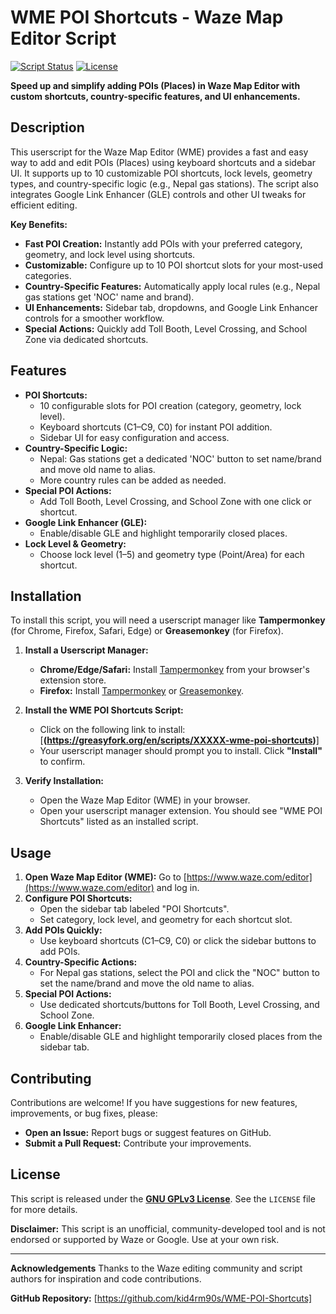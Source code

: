 # WME POI Shortcuts - Waze Map Editor Script

[![Script Status](https://img.shields.io/badge/Status-Active-brightgreen.svg)](https://github.com/kid4rm90s/WME-POI-Shortcuts)
[![License](https://img.shields.io/badge/License-GPLv3-blue.svg)](LICENSE)

**Speed up and simplify adding POIs (Places) in Waze Map Editor with custom shortcuts, country-specific features, and UI enhancements.**

## Description

This userscript for the Waze Map Editor (WME) provides a fast and easy way to add and edit POIs (Places) using keyboard shortcuts and a sidebar UI. It supports up to 10 customizable POI shortcuts, lock levels, geometry types, and country-specific logic (e.g., Nepal gas stations). The script also integrates Google Link Enhancer (GLE) controls and other UI tweaks for efficient editing.

**Key Benefits:**

* **Fast POI Creation:** Instantly add POIs with your preferred category, geometry, and lock level using shortcuts.
* **Customizable:** Configure up to 10 POI shortcut slots for your most-used categories.
* **Country-Specific Features:** Automatically apply local rules (e.g., Nepal gas stations get 'NOC' name and brand).
* **UI Enhancements:** Sidebar tab, dropdowns, and Google Link Enhancer controls for a smoother workflow.
* **Special Actions:** Quickly add Toll Booth, Level Crossing, and School Zone via dedicated shortcuts.

## Features

* **POI Shortcuts:**
    * 10 configurable slots for POI creation (category, geometry, lock level).
    * Keyboard shortcuts (C1–C9, C0) for instant POI addition.
    * Sidebar UI for easy configuration and access.
* **Country-Specific Logic:**
    * Nepal: Gas stations get a dedicated 'NOC' button to set name/brand and move old name to alias.
    * More country rules can be added as needed.
* **Special POI Actions:**
    * Add Toll Booth, Level Crossing, and School Zone with one click or shortcut.
* **Google Link Enhancer (GLE):**
    * Enable/disable GLE and highlight temporarily closed places.
* **Lock Level & Geometry:**
    * Choose lock level (1–5) and geometry type (Point/Area) for each shortcut.

## Installation

To install this script, you will need a userscript manager like **Tampermonkey** (for Chrome, Firefox, Safari, Edge) or **Greasemonkey** (for Firefox).

1. **Install a Userscript Manager:**
    * **Chrome/Edge/Safari:** Install [Tampermonkey](https://www.tampermonkey.net/) from your browser's extension store.
    * **Firefox:** Install [Tampermonkey](https://www.tampermonkey.net/) or [Greasemonkey](https://addons.mozilla.org/en-US/firefox/addon/greasemonkey/).

2. **Install the WME POI Shortcuts Script:**
    * Click on the following link to install: [**(https://greasyfork.org/en/scripts/XXXXX-wme-poi-shortcuts)**]
    * Your userscript manager should prompt you to install. Click **"Install"** to confirm.

3. **Verify Installation:**
    * Open the Waze Map Editor (WME) in your browser.
    * Open your userscript manager extension. You should see "WME POI Shortcuts" listed as an installed script.

## Usage

1. **Open Waze Map Editor (WME):** Go to [https://www.waze.com/editor](https://www.waze.com/editor) and log in.
2. **Configure POI Shortcuts:**
    * Open the sidebar tab labeled "POI Shortcuts".
    * Set category, lock level, and geometry for each shortcut slot.
3. **Add POIs Quickly:**
    * Use keyboard shortcuts (C1–C9, C0) or click the sidebar buttons to add POIs.
4. **Country-Specific Actions:**
    * For Nepal gas stations, select the POI and click the "NOC" button to set the name/brand and move the old name to alias.
5. **Special POI Actions:**
    * Use dedicated shortcuts/buttons for Toll Booth, Level Crossing, and School Zone.
6. **Google Link Enhancer:**
    * Enable/disable GLE and highlight temporarily closed places from the sidebar tab.

## Contributing

Contributions are welcome! If you have suggestions for new features, improvements, or bug fixes, please:

* **Open an Issue:** Report bugs or suggest features on GitHub.
* **Submit a Pull Request:** Contribute your improvements.

## License

This script is released under the [**GNU GPLv3 License**](LICENSE). See the `LICENSE` file for more details.

**Disclaimer:**
This script is an unofficial, community-developed tool and is not endorsed or supported by Waze or Google. Use at your own risk.

---

**Acknowledgements**
Thanks to the Waze editing community and script authors for inspiration and code contributions.

**GitHub Repository:** [https://github.com/kid4rm90s/WME-POI-Shortcuts]